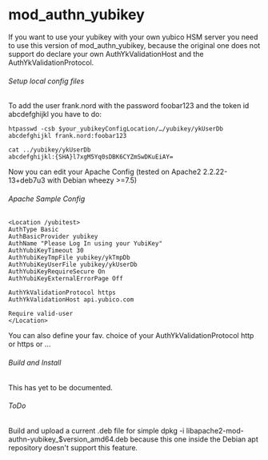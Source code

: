 # mod_authn_yubikey

If you want to use your yubikey with your own yubico HSM server you need to use this version of mod_authn_yubikey, because the original one does not support do declare your own AuthYkValidationHost and the AuthYkValidationProtocol.


###### Setup local config files
To add the user frank.nord with the password foobar123 and the token id abcdefghijkl you have to do:

```
htpasswd -csb $your_yubikeyConfigLocation/…/yubikey/ykUserDb abcdefghijkl frank.nord:foobar123
```

```
cat ../yubikey/ykUserDb
abcdefghijkl:{SHA}l7xgM5Yq0sDBK6CYZmSwDKuEiAY=
```

Now you can edit your Apache Config (tested on Apache2 2.2.22-13+deb7u3 with Debian wheezy >=7.5)

###### Apache Sample Config
```
<Location /yubitest>
AuthType Basic
AuthBasicProvider yubikey
AuthName "Please Log In using your YubiKey"
AuthYubiKeyTimeout 30
AuthYubiKeyTmpFile yubikey/ykTmpDb
AuthYubiKeyUserFile yubikey/ykUserDb
AuthYubiKeyRequireSecure On
AuthYubiKeyExternalErrorPage Off

AuthYkValidationProtocol https
AuthYkValidationHost api.yubico.com

Require valid-user
</Location>
```

You can also define your fav. choice of your AuthYkValidationProtocol http or https or … 

###### Build and Install
This has yet to be documented.

###### ToDo
Build and upload a current .deb file for simple dpkg -i libapache2-mod-authn-yubikey_$version_amd64.deb because this one inside the Debian apt repository doesn't support this feature.


